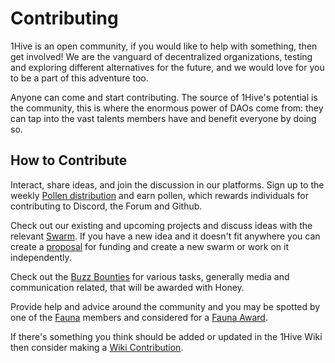 # Contributing

1Hive is an open community, if you would like to help with something, then get involved! We are the vanguard of decentralized organizations, testing and exploring different alternatives for the future, and we would love for you to be a part of this adventure too.

Anyone can come and start contributing. The source of 1Hive's potential is the community, this is where the enormous power of DAOs come from: they can tap into the vast talents members have and benefit everyone by doing so.

## How to Contribute

Interact, share ideas, and join the discussion in our platforms. Sign up to the weekly [Pollen distribution](pollen.md) and earn pollen, which rewards individuals for contributing to Discord, the Forum and Github.

Check out our existing and upcoming projects and discuss ideas with the relevant [Swarm](../community/swarms/). If you have a new idea and it doesn't fit anywhere you can create a [proposal](../projects/honey/participation.md) for funding and create a new swarm or work on it independently.

Check out the [Buzz Bounties](../community/media/buzz-bounty.md) for various tasks, generally media and communication related, that will be awarded with Honey.

Provide help and advice around the community and you may be spotted by one of the [Fauna](../community/swarms/fauna.md) members and considered for a [Fauna Award]().

If there's something you think should be added or updated in the 1Hive Wiki then consider making a [Wiki Contribution](../guides/wiki-contribution.md).

